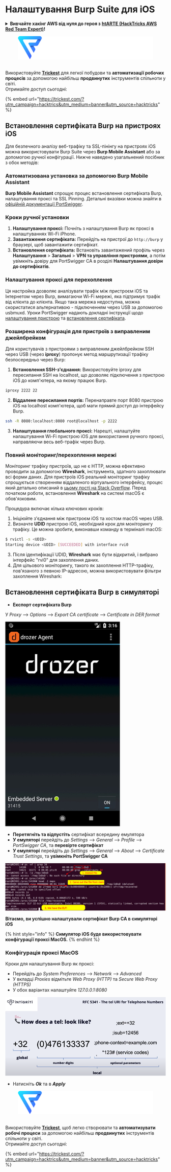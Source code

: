 # Налаштування Burp Suite для iOS

<details>

<summary><strong>Вивчайте хакінг AWS від нуля до героя з</strong> <a href="https://training.hacktricks.xyz/courses/arte"><strong>htARTE (HackTricks AWS Red Team Expert)</strong></a><strong>!</strong></summary>

Інші способи підтримки HackTricks:

* Якщо ви хочете побачити вашу **компанію в рекламі на HackTricks** або **завантажити HackTricks у PDF** Перевірте [**ПЛАНИ ПІДПИСКИ**](https://github.com/sponsors/carlospolop)!
* Отримайте [**офіційний PEASS & HackTricks мерч**](https://peass.creator-spring.com)
* Відкрийте [**Сім'ю PEASS**](https://opensea.io/collection/the-peass-family), нашу колекцію ексклюзивних [**NFT**](https://opensea.io/collection/the-peass-family)
* **Приєднуйтесь до** 💬 [**групи Discord**](https://discord.gg/hRep4RUj7f) або [**групи telegram**](https://t.me/peass) або **слідкуйте** за нами на **Twitter** 🐦 [**@carlospolopm**](https://twitter.com/hacktricks\_live)**.**
* **Поділіться своїми хакерськими трюками, надсилайте PR до** [**HackTricks**](https://github.com/carlospolop/hacktricks) та [**HackTricks Cloud**](https://github.com/carlospolop/hacktricks-cloud) репозиторіїв GitHub.

</details>

<figure><img src="../../.gitbook/assets/image (3) (1) (1) (1) (1) (1).png" alt=""><figcaption></figcaption></figure>

\
Використовуйте [**Trickest**](https://trickest.com/?utm\_campaign=hacktrics\&utm\_medium=banner\&utm\_source=hacktricks) для легкої побудови та **автоматизації робочих процесів** за допомогою найбільш **продвинутих** інструментів спільноти у світі.\
Отримайте доступ сьогодні:

{% embed url="https://trickest.com/?utm_campaign=hacktrics&utm_medium=banner&utm_source=hacktricks" %}

## Встановлення сертифіката Burp на пристроях iOS

Для безпечного аналізу веб-трафіку та SSL-пінінгу на пристроях iOS можна використовувати Burp Suite через **Burp Mobile Assistant** або за допомогою ручної конфігурації. Нижче наведено узагальнений посібник з обох методів:

### Автоматизована установка за допомогою Burp Mobile Assistant

**Burp Mobile Assistant** спрощує процес встановлення сертифіката Burp, налаштування проксі та SSL Pinning. Детальні вказівки можна знайти в [офіційній документації PortSwigger](https://portswigger.net/burp/documentation/desktop/tools/mobile-assistant/installing).

### Кроки ручної установки

1. **Налаштування проксі:** Почніть з налаштування Burp як проксі в налаштуваннях Wi-Fi iPhone.
2. **Завантаження сертифіката:** Перейдіть на пристрої до `http://burp` у браузері, щоб завантажити сертифікат.
3. **Встановлення сертифіката:** Встановіть завантажений профіль через **Налаштування** > **Загальні** > **VPN та управління пристроями**, а потім увімкніть довіру для PortSwigger CA в розділі **Налаштування довіри до сертифікатів**.

### Налаштування проксі для перехоплення

Ця настройка дозволяє аналізувати трафік між пристроєм iOS та Інтернетом через Burp, вимагаючи Wi-Fi мережі, яка підтримує трафік від клієнта до клієнта. Якщо така мережа недоступна, можна скористатися альтернативою - підключенням через USB за допомогою usbmuxd. Уроки PortSwigger надають докладні інструкції щодо [налаштування пристрою](https://support.portswigger.net/customer/portal/articles/1841108-configuring-an-ios-device-to-work-with-burp) та [встановлення сертифіката](https://support.portswigger.net/customer/portal/articles/1841109-installing-burp-s-ca-certificate-in-an-ios-device).

### Розширена конфігурація для пристроїв з виправленим джейлбрейком

Для користувачів з пристроями з виправленим джейлбрейком SSH через USB (через **iproxy**) пропонує метод маршрутизації трафіку безпосередньо через Burp:

1.  **Встановлення SSH-з'єднання:** Використовуйте iproxy для пересилання SSH на localhost, що дозволяє підключення з пристрою iOS до комп'ютера, на якому працює Burp.

```bash
iproxy 2222 22
```
2.  **Віддалене пересилання портів:** Перенаправте порт 8080 пристрою iOS на localhost комп'ютера, щоб мати прямий доступ до інтерфейсу Burp.

```bash
ssh -R 8080:localhost:8080 root@localhost -p 2222
```
3. **Налаштування глобального проксі:** Нарешті, налаштуйте налаштування Wi-Fi пристрою iOS для використання ручного проксі, направляючи весь веб-трафік через Burp.

### Повний моніторинг/перехоплення мережі

Моніторинг трафіку пристроїв, що не є HTTP, можна ефективно проводити за допомогою **Wireshark**, інструмента, здатного захоплювати всі форми даних. Для пристроїв iOS реальний моніторинг трафіку спрощується створенням віддаленого віртуального інтерфейсу, процес який детально описаний в [цьому пості на Stack Overflow](https://stackoverflow.com/questions/9555403/capturing-mobile-phone-traffic-on-wireshark/33175819#33175819). Перед початком роботи, встановлення **Wireshark** на системі macOS є обов'язковим.

Процедура включає кілька ключових кроків:

1. Ініціюйте з'єднання між пристроєм iOS та хостом macOS через USB.
2. Визначте **UDID** пристрою iOS, необхідний крок для моніторингу трафіку. Це можна зробити, виконавши команду в терміналі macOS:
```bash
$ rvictl -s <UDID>
Starting device <UDID> [SUCCEEDED] with interface rvi0
```
3. Після ідентифікації UDID, **Wireshark** має бути відкритий, і вибрано інтерфейс "rvi0" для захоплення даних.
4. Для цільового моніторингу, такого як захоплення HTTP-трафіку, пов'язаного з певною IP-адресою, можна використовувати фільтри захоплення Wireshark:

## Встановлення сертифіката Burp в симуляторі

* **Експорт сертифіката Burp**

У _Proxy_ --> _Options_ --> _Export CA certificate_ --> _Certificate in DER format_

![](<../../.gitbook/assets/image (459).png>)

* **Перетягніть та відпустіть** сертифікат всередину емулятора
* **У емуляторі** перейдіть до _Settings_ --> _General_ --> _Profile_ --> _PortSwigger CA_, та **перевірте сертифікат**
* **У емуляторі** перейдіть до _Settings_ --> _General_ --> _About_ --> _Certificate Trust Settings_, та **увімкніть PortSwigger CA**

![](<../../.gitbook/assets/image (460).png>)

**Вітаємо, ви успішно налаштували сертифікат Burp CA в симуляторі iOS**

{% hint style="info" %}
**Симулятор iOS буде використовувати конфігурації проксі MacOS.**
{% endhint %}

### Конфігурація проксі MacOS

Кроки для налаштування Burp як проксі:

* Перейдіть до _System Preferences_ --> _Network_ --> _Advanced_
* У вкладці _Proxies_ відмітьте _Web Proxy (HTTP)_ та _Secure Web Proxy (HTTPS)_
* У обох варіантах налаштуйте _127.0.0.1:8080_

![](<../../.gitbook/assets/image (461).png>)

* Натисніть _**Ok**_ та в _**Apply**_

<figure><img src="../../.gitbook/assets/image (3) (1) (1) (1) (1) (1).png" alt=""><figcaption></figcaption></figure>

\
Використовуйте [**Trickest**](https://trickest.com/?utm\_campaign=hacktrics\&utm\_medium=banner\&utm\_source=hacktricks), щоб легко створювати та **автоматизувати робочі процеси** за допомогою найбільш **продвинутих** інструментів спільноти у світі.\
Отримайте доступ сьогодні:

{% embed url="https://trickest.com/?utm_campaign=hacktrics&utm_medium=banner&utm_source=hacktricks" %}
